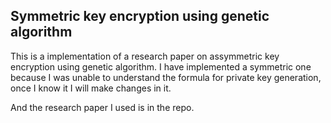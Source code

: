 ## Symmetric key encryption using genetic algorithm


This is a implementation of a research paper on assymmetric key encryption using genetic algorithm.
I have implemented a symmetric one because I was unable to understand the formula for private key generation,
once I know it I will make changes in it.

And the research paper I used is in the repo.


